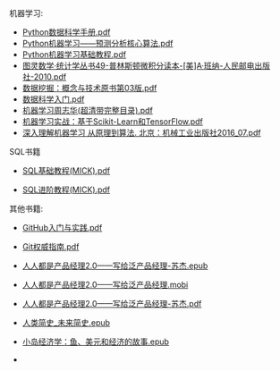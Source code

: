 机器学习:

- [Python数据科学手册.pdf](https://github.com/yongqiangning/ibook/blob/master/机器学习/Python数据科学手册.pdf) 
- [Python机器学习——预测分析核心算法.pdf](https://github.com/yongqiangning/ibook/blob/master/机器学习/Python机器学习——预测分析核心算法.pdf)
- [Python机器学习基础教程.pdf](https://github.com/yongqiangning/ibook/blob/master/机器学习/Python机器学习基础教程.pdf)
- [图灵数学·统计学丛书49-普林斯顿微积分读本-[美]A·班纳-人民邮电出版社-2010.pdf](https://github.com/yongqiangning/ibook/blob/master/机器学习/图灵数学·统计学丛书49-普林斯顿微积分读本-[美]A·班纳-人民邮电出版社-2010.pdf)
- [数据挖掘：概念与技术原书第03版.pdf](https://github.com/yongqiangning/ibook/blob/master/机器学习/数据挖掘：概念与技术原书第03版.pdf)
- [数据科学入门.pdf](https://github.com/yongqiangning/ibook/blob/master/机器学习/数据科学入门.pdf)
- [机器学习周志华(超清带完整目录).pdf](https://github.com/yongqiangning/ibook/blob/master/机器学习/机器学习周志华(超清带完整目录).pdf)
- [机器学习实战：基于Scikit-Learn和TensorFlow.pdf](https://github.com/yongqiangning/ibook/blob/master/机器学习/机器学习实战：基于Scikit-Learn和TensorFlow.pdf)
- [深入理解机器学习 从原理到算法. 北京：机械工业出版社2016_07.pdf](https://github.com/yongqiangning/ibook/blob/master/机器学习/深入理解机器学习从原理到算法_北京：机械工业出版社2016_07.pdf)

SQL书籍

- [SQL基础教程(MICK).pdf](https://github.com/yongqiangning/ibook/blob/master/SQL/SQL基础教程.pdf)

- [SQL进阶教程(MICK).pdf](https://github.com/yongqiangning/ibook/blob/master/SQL/SQL进阶.pdf)

  

其他书籍:

- [GitHub入门与实践.pdf](https://github.com/yongqiangning/ibook/blob/master/其他书籍/GitHub入门与实践.pdf)

- [Git权威指南.pdf](https://github.com/yongqiangning/ibook/blob/master/其他书籍/Git权威指南.pdf)

- [人人都是产品经理2.0——写给泛产品经理-苏杰.epub](https://github.com/yongqiangning/ibook/blob/master/其他书籍/人人都是产品经理2.0——写给泛产品经理-苏杰.epub)

- [人人都是产品经理2.0——写给泛产品经理.mobi](https://github.com/yongqiangning/ibook/blob/master/其他书籍/人人都是产品经理2.0——写给泛产品经理.mobi)

- [人人都是产品经理2.0——写给泛产品经理-苏杰.pdf](https://github.com/yongqiangning/ibook/blob/master/其他书籍/人人都是产品经理2.0——写给泛产品经理-苏杰.pdf)

- [人类简史_未来简史.epub](https://github.com/yongqiangning/ibook/blob/master/其他书籍/人类简史_未来简史.epub)

- [小岛经济学：鱼、美元和经济的故事.epub](https://github.com/yongqiangning/ibook/blob/master/其他书籍/小岛经济学：鱼、美元和经济的故事.epub)

- 

  
  
  